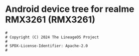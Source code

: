 # Android device tree for realme RMX3261 (RMX3261)

```
#
# Copyright (C) 2024 The LineageOS Project
#
# SPDX-License-Identifier: Apache-2.0
#
```
